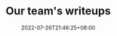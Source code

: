 ---
title: "Our team's writeups"  # Required
published: true          # Required (or a valid date)
date: 2022-07-26T21:46:25+08:00
draft: false
---